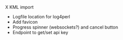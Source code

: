 X KML import
- Logfile location for log4perl
- Add favicon
- Progress  spinner (websockets?) and cancel button
- Endpoint to get/set api key